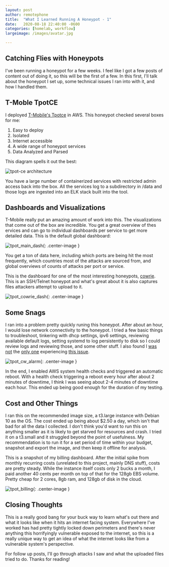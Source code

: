 ```yaml
---
layout: post
author: remotephone
title:  "What I Learned Running A Honeypot - 1"
date:   2020-08-18 22:40:00 -0600
categories: [homelab, workflow]
largeimage: /images/avatar.jpg

---
```


## Catching Flies with Honeypots

I've been running a honeypot for a few weeks. I feel like I got a few posts of content out of doing it, so this will be the first of a few. In this first, I'll talk about the honeypot I set up, some technical issues I ran into with it, and how I handled them. 

## T-Moble TpotCE

I deployed [T-Mobile's Tpotce](https://github.com/dtag-dev-sec/tpotce) in AWS. This honeypot checked several boxes for me:

1. Easy to deploy
2. Isolated
3. Internet accessible
4. A wide range of honeypot services
5. Data Analyzed and Parsed

This diagram spells it out the best:

![tpot-ce architecture](https://github.com/dtag-dev-sec/tpotce/blob/master/doc/architecture.png?raw=true)

You have a large number of containerized services with restricted admin access back into the box. All the services log to a subdirectory in /data and those logs are ingested into an ELK stack built into the tool. 

## Dashboards and Visualizations

T-Mobile really put an amazing amount of work into this. The visualizations that come out of the box are incredible. You get a great overview of thes ervices and can go to individual dashboards per service to get more detailed data. This is the default global dashboard:

![tpot_main_dash]({{site.url}}/images/tpot_main_dash.png){: .center-image }

You get a ton of data here, including which ports are being hit the most frequently, which countries most of the attacks are sourced from, and global overviews of counts of attacks per port or service. 

This is the dashboard for one of the most interesting honeypots, [cowrie](https://github.com/cowrie/cowrie). This is an SSH/Telnet honeypot and what's great about it is also captures files attackers attempt to upload to it. 

![tpot_cowrie_dash]({{site.url}}/images/tpot_cowrie_dash.png){: .center-image }


## Some Snags

I ran into a problem pretty quickly runing this honeypot. After about an hour, I would lose network connectivity to the honeypot. I tried a few basic things to troubleshoot, tinkering with dhcp settings, ipv6 settings, reviewing available default logs, setting systemd to log persistently to disk so I could review logs and reviewing those, and some other stuff. I also found I [was not](https://github.com/dtag-dev-sec/tpotce/issues/406) the [only one](https://github.com/dtag-dev-sec/tpotce/issues/540) experiencing [this issue](https://github.com/dtag-dev-sec/tpotce/issues/548).  

![tpot_cw_alarm]({{site.url}}/images/tpot_cw_alarm.png){: .center-image }


In the end, I enabled AWS system health checks and triggered an automatic reboot. With a health check triggering a reboot every hour after about 2 minutes of downtime, I think I was seeing about 2-4 minutes of downtime each hour.  This ended up being good enough for the duration of my testing. 

## Cost and Other Things

I ran this on the recommended image size, a t3.large instance with Debian 10 as the OS. The cost ended up being about $2.50 a day, which isn't that bad for all the data I collected. I don't think you'd want to run this on anything smaller as it is likely to get starved for resources and crash. I tried it on a t3.small and it struggled beyond the point of usefulness. My recommendation is to run it for a set period of time within your budget, snapshot and export the image, and then keep it offline for analysis. 

This is a snapshot of my billing dashboard. After the initial spike from monthly recurring costs (unrelated to this project, mainly DNS stuff), costs are pretty steady. While the instance itself costs only 2 bucks a month, I paid another 40 cents per month on top of that for the 128gb EBS volume. Pretty cheap for 2 cores, 8gb ram, and 128gb of disk in the cloud. 

![tpot_billing]({{site.url}}/images/tpot_billing.png){: .center-image }

## Closing Thoughts

This is a really good bang for your buck way to learn what's out there and what it looks like when it hits an internet facing system. Everywhere I've worked has had pretty tightly locked down perimeters and there's never anything this horrifyingly vulnerable exposed to the internet, so this is a really unique way to get an idea of what the internet looks like from a vulnerable system's perspective. 

For follow up posts, I'll go through attacks I saw and what the uploaded files tried to do. Thanks for reading!